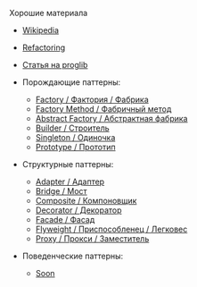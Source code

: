 Хорошие материала
- [Wikipedia](https://ru.wikipedia.org/wiki/%D0%A8%D0%B0%D0%B1%D0%BB%D0%BE%D0%BD_%D0%BF%D1%80%D0%BE%D0%B5%D0%BA%D1%82%D0%B8%D1%80%D0%BE%D0%B2%D0%B0%D0%BD%D0%B8%D1%8F "Шаблон проектирования")
- [Refactoring](https://refactoring.guru/ru/design-patterns "ПАТТЕРНЫ
ПРОЕКТИРОВАНИЯ")
- [Статья на proglib](https://proglib.io/p/js-design-patterns "Шаблоны проектирования в JavaScript простыми словами")

- Порождающие паттерны:
	- [Factory / Фактория / Фабрика](/CreationalPatterns/Factory.md "Factory pattern")
	- [Factory Method / Фабричный метод](/CreationalPatterns/FactoryMethod.md "Factory Method pattern")
	- [Abstract Factory / Абстрактная фабрика](/CreationalPatterns/AbstractFactory.md "Abstract Factory pattern")
	- [Builder / Строитель](/CreationalPatterns/Builder.md "Builder pattern")
	- [Singleton / Одиночка](/CreationalPatterns/Singleton.md "Singleton pattern")
	- [Prototype / Прототип](/CreationalPatterns/Prototype.md "Prototype pattern")
- Структурные паттерны:
	- [Adapter / Адаптер](/StructurePatterns/Adapter.md "Adapter pattern")
	- [Bridge / Мост](/StructurePatterns/Bridge.md "Bridge pattern")
	- [Composite / Компоновщик](/StructurePatterns/Composite.md "Composite pattern")
	- [Decorator / Декоратор](/StructurePatterns/Decorator.md "Decorator pattern")
	- [Facade / Фасад](/StructurePatterns/Facade.md "Facade pattern")
	- [Flyweight / Приспособленец / Легковес](/StructurePatterns/Flyweight.md "Flyweight pattern")
	- [Proxy / Прокси / Заместитель](/StructurePatterns/Proxy.md "Proxy pattern")
- Поведенческие паттерны:
	- [Soon](/BehavioralPatterns/Promise.md  "Soon")